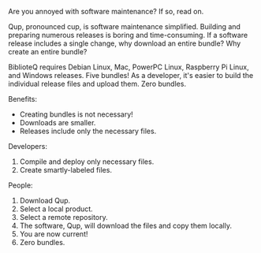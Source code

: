 Are you annoyed with software maintenance? If so, read on.

Qup, pronounced cup, is software maintenance simplified. Building and preparing
numerous releases is boring and time-consuming. If a software release includes
a single change, why download an entire bundle? Why create an entire bundle?

BiblioteQ requires Debian Linux, Mac, PowerPC Linux, Raspberry Pi Linux, and
Windows releases. Five bundles! As a developer, it's easier to build the
individual release files and upload them. Zero bundles.

Benefits:
<ul>
<li>Creating bundles is not necessary!</li>
<li>Downloads are smaller.</li>
<li>Releases include only the necessary files.</li>
</ul>

Developers:
<ol>
<li>Compile and deploy only necessary files.</li>
<li>Create smartly-labeled files.</li>
</ol>

People:
<ol>
<li>Download Qup.</li>
<li>Select a local product.</li>
<li>Select a remote repository.</li>
<li>The software, Qup, will download the files and copy them locally.</li>
<li>You are now current!</li>
<li>Zero bundles.</li>
</ol>
